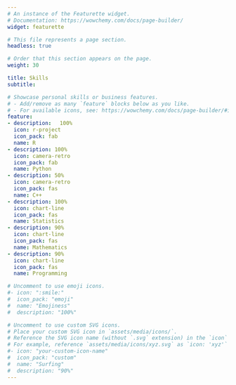 ```yaml
---
# An instance of the Featurette widget.
# Documentation: https://wowchemy.com/docs/page-builder/
widget: featurette

# This file represents a page section.
headless: true

# Order that this section appears on the page.
weight: 30

title: Skills
subtitle:

# Showcase personal skills or business features.
# - Add/remove as many `feature` blocks below as you like.
# - For available icons, see: https://wowchemy.com/docs/page-builder/#icons
feature:
- description: 　100%
  icon: r-project
  icon_pack: fab
  name: R
- description: 100%
  icon: camera-retro
  icon_pack: fab
  name: Python
- description: 50%
  icon: camera-retro
  icon_pack: fas
  name: C++
- description: 100%
  icon: chart-line
  icon_pack: fas
  name: Statistics
- description: 90%
  icon: chart-line
  icon_pack: fas
  name: Mathematics
- description: 90%
  icon: chart-line
  icon_pack: fas
  name: Programming

# Uncomment to use emoji icons.
#- icon: ":smile:"
#  icon_pack: "emoji"
#  name: "Emojiness"
#  description: "100%"  

# Uncomment to use custom SVG icons.
# Place your custom SVG icon in `assets/media/icons/`.
# Reference the SVG icon name (without `.svg` extension) in the `icon` field.
# For example, reference `assets/media/icons/xyz.svg` as `icon: 'xyz'`
#- icon: "your-custom-icon-name"
#  icon_pack: "custom"
#  name: "Surfing"
#  description: "90%"
---
```


